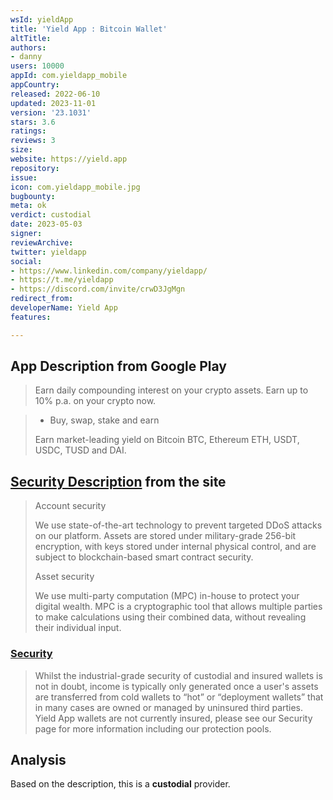 ```yaml
---
wsId: yieldApp
title: 'Yield App : Bitcoin Wallet'
altTitle: 
authors:
- danny
users: 10000
appId: com.yieldapp_mobile
appCountry: 
released: 2022-06-10
updated: 2023-11-01
version: '23.1031'
stars: 3.6
ratings: 
reviews: 3
size: 
website: https://yield.app
repository: 
issue: 
icon: com.yieldapp_mobile.jpg
bugbounty: 
meta: ok
verdict: custodial
date: 2023-05-03
signer: 
reviewArchive: 
twitter: yieldapp
social:
- https://www.linkedin.com/company/yieldapp/
- https://t.me/yieldapp
- https://discord.com/invite/crwD3JgMgn
redirect_from: 
developerName: Yield App
features: 

---
```


## App Description from Google Play

> Earn daily compounding interest on your crypto assets. Earn up to 10% p.a. on your crypto now.

> - Buy, swap, stake and earn
>
> Earn market-leading yield on Bitcoin BTC, Ethereum ETH, USDT, USDC, TUSD and DAI.

## [Security Description](https://yield.app/security) from the site 

> Account security
>
> We use state-of-the-art technology to prevent targeted DDoS attacks on our platform. Assets are stored under military-grade 256-bit encryption, with keys stored under internal physical control, and are subject to blockchain-based smart contract security.
>
> Asset security
>
> We use multi-party computation (MPC) in-house to protect your digital wealth. MPC is a cryptographic tool that allows multiple parties to make calculations using their combined data, without revealing their individual input.

### [Security](https://support.yield.app/hc/en-us/articles/360016027818-Are-Yield-App-s-wallets-insured-)

> Whilst the industrial-grade security of custodial and insured wallets is not in doubt, income is typically only generated once a user's assets are transferred from cold wallets to “hot” or “deployment wallets” that in many cases are owned or managed by uninsured third parties. Yield App wallets are not currently insured, please see our Security page for more information including our protection pools.

## Analysis 

Based on the description, this is a **custodial** provider.